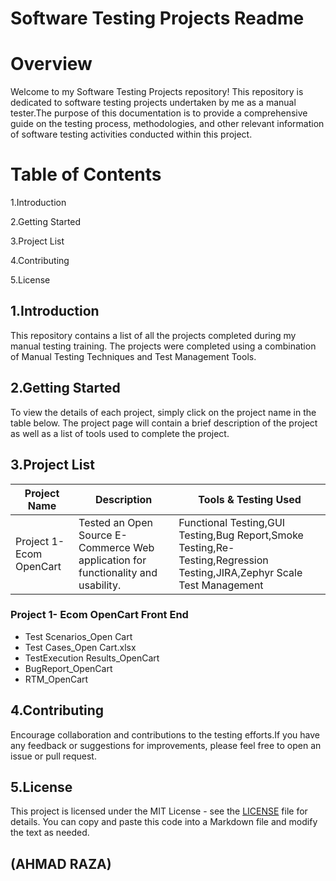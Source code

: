 # Software Testing Projects Readme


# Overview
Welcome to my Software Testing Projects repository! This repository is dedicated to software testing projects undertaken by me as a manual tester.The purpose of this documentation is to provide a comprehensive guide on the testing process, methodologies, and other relevant information of software testing activities conducted within this project.

# Table of Contents
1.Introduction

2.Getting Started

3.Project List

4.Contributing

5.License

## 1.Introduction

This repository contains a list of all the projects completed during my manual testing training. The projects were completed using a combination of Manual Testing Techniques and Test Management Tools.

## 2.Getting Started

To view the details of each project, simply click on the project name in the table below. The project page will contain a brief description of the project as well as a list of tools used to complete the project.

## 3.Project List

| Project Name                 | Description | Tools & Testing Used |
|------------------------------|-------------|----------------------|
| Project 1- Ecom OpenCart      | Tested an Open Source E-Commerce Web application for functionality and usability. |Functional Testing,GUI Testing,Bug Report,Smoke Testing,Re-Testing,Regression Testing,JIRA,Zephyr Scale Test Management|

### Project 1- Ecom OpenCart Front End
- Test Scenarios_Open Cart 
- Test Cases_Open Cart.xlsx
- TestExecution Results_OpenCart
- BugReport_OpenCart
- RTM_OpenCart

## 4.Contributing

Encourage collaboration and contributions to the testing efforts.If you have any feedback or suggestions for improvements, please feel free to open an issue or pull request.

## 5.License

This project is licensed under the MIT License - see the [LICENSE](LICENSE) file for details.
You can copy and paste this code into a Markdown file and modify the text as needed.


## (AHMAD RAZA)

